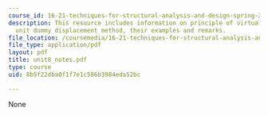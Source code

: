 ```yaml
---
course_id: 16-21-techniques-for-structural-analysis-and-design-spring-2005
description: This resource includes information on principle of virtual displacements,
  unit dummy displacement method, their examples and remarks.
file_location: /coursemedia/16-21-techniques-for-structural-analysis-and-design-spring-2005/8b5f22dba0f1f7e1c586b3984eda52bc_unit8_notes.pdf
file_type: application/pdf
layout: pdf
title: unit8_notes.pdf
type: course
uid: 8b5f22dba0f1f7e1c586b3984eda52bc

---
```

None